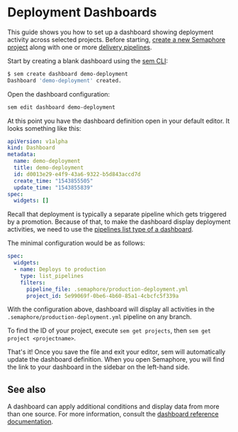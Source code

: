 # Deployment Dashboards

This guide shows you how to set up a dashboard showing deployment activity
across selected projects.
Before starting, [create a new Semaphore project][create-project]
along with one or more [delivery pipelines][promotions-guide].

Start by creating a blank dashboard using the [sem CLI][sem-ref]:

``` bash
$ sem create dashboard demo-deployment
Dashboard 'demo-deployment' created.
```

Open the dashboard configuration:

``` bash
sem edit dashboard demo-deployment
```

At this point you have the dashboard definition open in your default editor.
It looks something like this:

``` yaml
apiVersion: v1alpha
kind: Dashboard
metadata:
  name: demo-deployment
  title: demo-deployment
  id: d0013e29-e4f9-43a6-9322-b5d843accd7d
  create_time: "1543855505"
  update_time: "1543855839"
spec:
  widgets: []
```

Recall that deployment is typically a separate pipeline which gets triggered
by a promotion. Because of that, to make the dashboard display deployment
activities, we need to use the
[pipelines list type of a dashboard][pipelines-dashboard].

The minimal configuration would be as follows:

``` yaml
spec:
  widgets:
  - name: Deploys to production
    type: list_pipelines
    filters:
      pipeline_file: .semaphore/production-deployment.yml
      project_id: 5e99069f-0be6-4b60-85a1-4cbcfc5f339a
```

With the configuration above, dashboard will display all activities in the
`.semaphore/production-deployment.yml` pipeline on any branch.

To find the ID of your project, execute `sem get projects`, then
`sem get project <projectname>`.

That's it! Once you save the file and exit your editor, sem will automatically
update the dashboard definition. When you open Semaphore, you will find
the link to your dashboard in the sidebar on the left-hand side.

## See also

A dashboard can apply additional conditions and display data from more than one
source. For more information, consult the
[dashboard reference documentation][dashboard-ref].

[create-project]: https://docs.semaphoreci.com/guided-tour/creating-your-first-project/
[promotions-guide]: https://docs.semaphoreci.com/guided-tour/deploying-with-promotions/
[sem-ref]: https://docs.semaphoreci.com/reference/sem-command-line-tool/
[pipelines-dashboard]: https://docs.semaphoreci.com/reference/dashboards-yaml-reference/#pipelines-list
[dashboard-ref]: https://docs.semaphoreci.com/reference/dashboards-yaml-reference/

